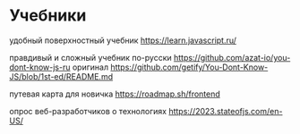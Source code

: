 # Учебники

удобный поверхностный учебник
<https://learn.javascript.ru/>

правдивый и сложный учебник
по-русски
<https://github.com/azat-io/you-dont-know-js-ru>
оригинал
<https://github.com/getify/You-Dont-Know-JS/blob/1st-ed/README.md>

путевая карта для новичка
<https://roadmap.sh/frontend>

опрос веб-разработчиков о технологиях
<https://2023.stateofjs.com/en-US/>
